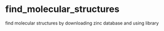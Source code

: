 # find_molecular_structures
find molecular structures by downloading zinc database and using library
